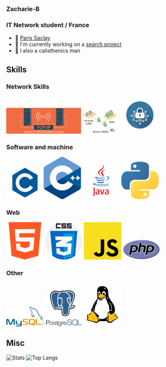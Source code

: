 ### Zacharie-B
### IT Network student / France

- 📍 [Paris Saclay](https://www.universite-paris-saclay.fr/)
- 🌱 I'm currently working on a [search project](https://github.com/Ghasnae/TER_Files_d_Attente.git)
- 🎼 I also a calisthenics man

## Skills

### Network Skills
<img src="tcp.png" alt="TCP" width="200"/> <img src="dmz.png" alt="DMZ" width="100"/> <img src="crypto.jpg" alt="Cryptologie" width="100"/>

### Software and machine
<img src="C.png" alt="C" width="100"/><img src="1822px-ISO_C++_Logo.svg.png" alt="C++" width="100"/> <img src="java.png" alt="Java" width="100"/> <img src="python-icon.png" alt="Python" width="100"/>

### Web
<img src="732212.png" alt="HTML" width="100"/> <img src="CSS.png" alt="CSS" width="100"/> <img src="JS.png" alt="JS" width="100"/> <img src="PHP-logo.svg.png" alt="PHP" width="100"/>

### Other
<img src="489px-MySQL.svg.png" alt="MySQL" width="100"/> <img src="postgresql-logo-3-300x291.png" alt="Postgres" width="100"/> <img src="154px-Tux-simple.svg.png" alt="Linux" width="100"/>

## Misc

<img src="https://github-readme-stats.vercel.app/api?username=Zacharie-B&show_icons=true&theme=radical" alt="Stats" width="500"/> <img src="https://github-readme-stats.vercel.app/api/top-langs/?username=Zacharie-B&layout=compact" alt="Top Langs" width="500"/>
